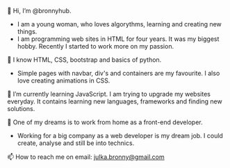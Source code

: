👋 Hi, I’m @bronnyhub.
- I am a young woman, who loves algorythms, learning and creating new things.
- I am programming web sites in HTML for four years. It was my biggest hobby. Recently I started to work more on my passion.

👀 I know HTML, CSS, bootstrap and basics of python.
- Simple pages with navbar, div's and containers are my favourite. I also love creating animations in CSS.

🌱 I’m currently learning JavaScript.
I am trying to upgrade my websites everyday. It contains learning new languages, frameworks and finding new solutions.

💞️ One of my dreams is to work from home as a front-end developer.
- Working for a big company as a web developer is my dream job. I could create, analyse and still be into technics.

📫 How to reach me on email: julka.bronny@gmail.com
